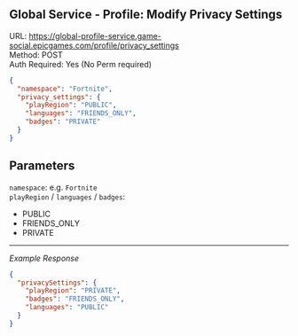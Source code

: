 ## Global Service - Profile: Modify Privacy Settings

URL: https://global-profile-service.game-social.epicgames.com/profile/privacy_settings \
Method: POST \
Auth Required: Yes (No Perm required)

```json
{
  "namespace": "Fortnite",
  "privacy_settings": {
    "playRegion": "PUBLIC",
    "languages": "FRIENDS_ONLY",
    "badges": "PRIVATE"
  }
}
```

## Parameters

`namespace`: e.g. `Fortnite` \
`playRegion` / `languages` / `badges`:

- PUBLIC
- FRIENDS_ONLY
- PRIVATE

---

_Example Response_

```json
{
  "privacySettings": {
    "playRegion": "PRIVATE",
    "badges": "FRIENDS_ONLY",
    "languages": "PUBLIC"
  }
}
```
